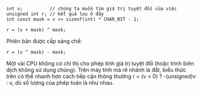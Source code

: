 ```
int v;          // chúng ta muốn tìm giá trị tuyệt đối của việc
unsigned int r; // kết quả lưu ở đây
int const mask = v >> sizeof(int) * CHAR_BIT - 1;

r = (v + mask) ^ mask;
```
Phiên bản được cấp sáng chế:
```
r = (v ^ mask) - mask;
```
Một vài CPU không có chỉ thị cho phép tính giá trị tuyệt đối (hoặc trình biên dịch không sử dụng chúng). Trên máy tính mà rẽ nhánh là đắt, biểu thức trên có thể nhanh hơn cách tiếp cận thông thường r = (v < 0) ? -(unsigned)v : v, dù số lượng của phép toán là như nhau.